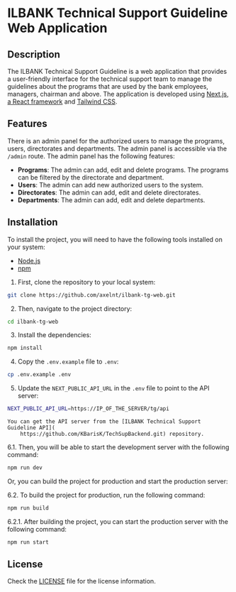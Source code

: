 # ILBANK Technical Support Guideline Web Application

## Description

The ILBANK Technical Support Guideline is a web application that provides a user-friendly interface for the technical support team to manage the guidelines about the programs that are used by the bank employees, managers, chairman and above. The application is developed using [Next.js, a React framework](https://nextjs.org/) and [Tailwind CSS](https://tailwindcss.com/).

## Features

There is an admin panel for the authorized users to manage the programs, users, directorates and departments. The admin panel is accessible via the `/admin` route. The admin panel has the following features:

-   **Programs**: The admin can add, edit and delete programs. The programs can be filtered by the directorate and department.
-   **Users**: The admin can add new authorized users to the system.
-   **Directorates**: The admin can add, edit and delete directorates.
-   **Departments**: The admin can add, edit and delete departments.

## Installation

To install the project, you will need to have the following tools installed on your system:

-   [Node.js](https://nodejs.org/)
-   [npm](https://www.npmjs.com/)

1. First, clone the repository to your local system:

```bash
git clone https://github.com/axelnt/ilbank-tg-web.git
```

2. Then, navigate to the project directory:

```bash
cd ilbank-tg-web
```

3. Install the dependencies:

```bash
npm install
```

4. Copy the `.env.example` file to `.env`:

```bash
cp .env.example .env
```

5. Update the `NEXT_PUBLIC_API_URL` in the `.env` file to point to the API server:

```bash
NEXT_PUBLIC_API_URL=https://IP_OF_THE_SERVER/tg/api
```

    You can get the API server from the [ILBANK Technical Support Guideline API](
        https://github.com/KBarisK/TechSupBackend.git) repository.

6.1. Then, you will be able to start the development server with the following command:

```bash
npm run dev
```

Or, you can build the project for production and start the production server:

6.2. To build the project for production, run the following command:

```bash
npm run build
```

6.2.1. After building the project, you can start the production server with the following command:

```bash
npm run start
```

## License

Check the [LICENSE](LICENSE) file for the license information.
